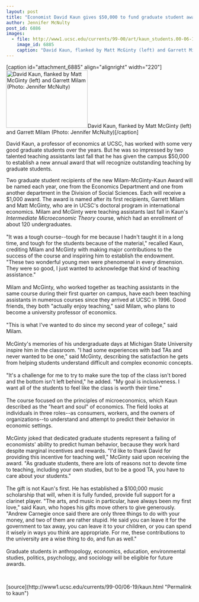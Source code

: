 ```yaml
---
layout: post
title: "Economist David Kaun gives $50,000 to fund graduate student awards"
author: Jennifer McNulty
post_id: 6886
images:
  - file: http://www1.ucsc.edu/currents/99-00/art/kaun_students.00-06-19.220.jpg
    image_id: 6885
    caption: "David Kaun, flanked by Matt McGinty (left) and Garrett Milam (Photo: Jennifer McNulty)"
---
```


[caption id="attachment_6885" align="alignright" width="220"]<a href="http://localhost/mysite/wp-content/uploads/2000/06/kaun_students.00-06-19.220.jpg"><img class="size-full wp-image-6885" src="http://localhost/mysite/wp-content/uploads/2000/06/kaun_students.00-06-19.220.jpg" alt="David Kaun, flanked by Matt McGinty (left) and Garrett Milam (Photo: Jennifer McNulty)" width="220" height="156" /></a>David Kaun, flanked by Matt McGinty (left) and Garrett Milam (Photo: Jennifer McNulty)[/caption]
<p>
  David Kaun, a professor of economics at UCSC, has worked with some very good graduate students over the years. But he was so impressed by two talented teaching assistants last fall that he has given the campus $50,000 to establish a new annual award that will recognize outstanding teaching by graduate students.
</p>Two graduate student recipients of the new Milam-McGinty-Kaun Award will be named each year, one from the Economics Department and one from another department in the Division of Social Sciences. Each will receive a $1,000 award. The award is named after its first recipients, Garrett Milam and Matt McGinty, who are in UCSC's doctoral program in international economics. Milam and McGinty were teaching assistants last fall in Kaun's <i>Intermediate Microeconomic Theory</i> course, which had an enrollment of about 120 undergraduates.<br>
<br>
"It was a tough course--tough for me because I hadn't taught it in a long time, and tough for the students because of the material," recalled Kaun, crediting Milam and McGinty with making major contributions to the success of the course and inspiring him to establish the endowment. "These two wonderful young men were phenomenal in every dimension. They were so good, I just wanted to acknowledge that kind of teaching assistance."<br>
<br>
Milam and McGinty, who worked together as teaching assistants in the same course during their first quarter on campus, have each been teaching assistants in numerous courses since they arrived at UCSC in 1996. Good friends, they both "actually enjoy teaching," said Milam, who plans to become a university professor of economics.<br>
<br>
"This is what I've wanted to do since my second year of college," said Milam.<br>
<br>
McGinty's memories of his undergraduate days at Michigan State University inspire him in the classroom. "I had some experiences with bad TAs and never wanted to be one," said McGinty, describing the satisfaction he gets from helping students understand difficult and complex economic concepts.<br>
<br>
"It's a challenge for me to try to make sure the top of the class isn't bored and the bottom isn't left behind," he added. "My goal is inclusiveness. I want all of the students to feel like the class is worth their time."<br>
<br>
The course focused on the principles of microeconomics, which Kaun described as the "heart and soul" of economics. The field looks at individuals in three roles--as consumers, workers, and the owners of organizations--to understand and attempt to predict their behavior in economic settings.<br>
<br>
McGinty joked that dedicated graduate students represent a failing of economists' ability to predict human behavior, because they work hard despite marginal incentives and rewards. "I'd like to thank David for providing this incentive for teaching well," McGinty said upon receiving the award. "As graduate students, there are lots of reasons not to devote time to teaching, including your own studies, but to be a good TA, you have to care about your students."<br>
<br>
The gift is not Kaun's first. He has established a $100,000 music scholarship that will, when it is fully funded, provide full support for a clarinet player. "The arts, and music in particular, have always been my first love," said Kaun, who hopes his gifts move others to give generously. "Andrew Carnegie once said there are only three things to do with your money, and two of them are rather stupid. He said you can leave it for the government to tax away, you can leave it to your children, or you can spend it wisely in ways you think are appropriate. For me, these contributions to the university are a wise thing to do, and fun as well."<br>
<br>
Graduate students in anthropology, economics, education, environmental studies, politics, psychology, and sociology will be eligible for future awards.
<p>
  <br>

</p>
[source](http://www1.ucsc.edu/currents/99-00/06-19/kaun.html "Permalink to kaun")
